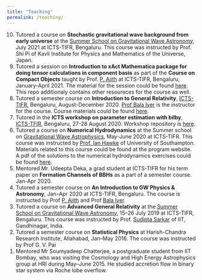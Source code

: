 ```yaml
---
title: "Teaching"
permalink: /teaching/
---
```

<ol reversed>
<li> Tutored a course on <b>Stochastic gravitational wave background from early universe</b> at the <a href="https://www.icts.res.in/program/gws2021">Summer School on Gravitational Wave Astronomy</a>, July 2021 at ICTS-TIFR, Bengaluru. This course was instructed by Prof. Shi Pi of Kavli Institute for Physics and Mathematics of the Universe, Japan.
</li>
<li>
Tutored a session on <b>Introduction to xAct Mathematica package for doing tensor calculations in component basis</b> as part of the <b>Course on Compact Objects</b> taught by Prof. <a href="https://home.icts.res.in/~ajith/Home.html">P. Ajith</a> at ICTS-TIFR, Bengaluru, January-April 2021. The material for the session could be found <a href="https://github.com/md-arif-shaikh/Physics-Of-Compact-Objects/tree/main/Assignment-6/xAct-tutorial">here</a>. This repo additionaly contains other resoureces for the course as well.
</li>
<li>
Tutored a semester course on <b>Introduction to General Relativity</b>, <a href="https://www.icts.res.in/">ICTS-TIFR</a>, Bengaluru, August-December 2020. <a href="https://www.icts.res.in/people/bala-iyer">Prof Bala Iyer</a> is the instructor for the course. Course materials could be found <a href="https://github.com/mdarifshaikh/Introduction-to-GR-Fall2020ICTS">here</a>.
</li>
<li>
Tutored in the <b>ICTS workshop on parameter estimation with bilby</b>, <a href="https://www.icts.res.in/">ICTS-TFIR</a>, Bengaluru, 27-28 August 2020. Workshop repository is <a href="https://github.com/GregoryAshton/GWParameterEstimationWorkshop2020">here</a>.
</li>
<li>
Tutored a course on <b>Numerical Hydrodynamics</b> at the Summer school on <a href="https://icts.res.in/program/gws2020">Gravitational Wave Astrophysics</a>, May-June 2020 at ICTS-TIFR. This course was instructed by <a href="https://twitter.com/IanHawke">Prof. Ian Hawke</a> of University of Southampton. Materials related to this course could be found at the program website. A pdf of the solutions to the numerical hydrodynamics exercises could be found <a href="https://github.com/mdarifshaikh/gw-summer-school-icts-2020/blob/master/solutions/numerical_hydro_GW2020_sol_sec1.pdf">here</a>.
</li>
<li>
Mentored Mr. Udeepta Deka, a grad student at ICTS-TIFR for his term paper on <b>Formation Channels of BBHs</b> as a part of a semester course. Jan-Apr 2020.
</li>
<li>
Tutored a semester course on <b>An Introduction to GW Physics & Astronomy</b>, Jan–Apr 2020 at ICTS-TIFR, Bengaluru. The course is instructed by Prof <a href="https://home.icts.res.in/~ajith/Home.html">P. Ajith</a> and Prof <a href="https://www.icts.res.in/people/bala-iyer">Bala Iyer</a>.
</li>
<li>
Tutored a course on <b>Advanced General Relativity</b> at the <a href="https://www.icts.res.in/program/gws2019">Summer School on Gravitational Wave Astronomy</a>, 15–26 July 2019 at ICTS-TIFR, Bengaluru. This course was instructed by Prof. <a href="https://www.iitgn.ac.in/faculty/phy/fac-sudipta">Sudipta Sarkar</a> of IIT, Gandhinagar, India.
</li>
<li>
Tutored a semester course on <b>Statistical Physics</b> at Harish-Chandra Research Institute, Allahabad, Jan–May 2016. The course was instructed by Prof G. V. Pai
</li>
<li>
Mentored Mr Soumyadeep Chatterjee, a postgraduate student from IIT Bombay, who was visiting the Cosmology and High Energy Astrophysics group at HRI during May–June 2015. He studied accretion flow in binary star system via Roche lobe overflow.
</li>
</ol>
